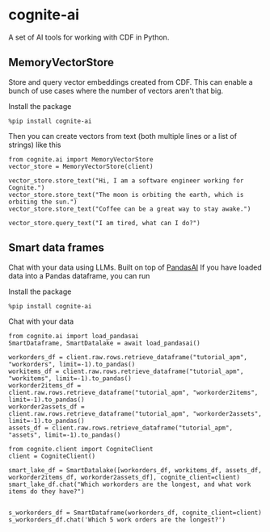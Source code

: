 # cognite-ai

A set of AI tools for working with CDF in Python. 

## MemoryVectorStore
Store and query vector embeddings created from CDF. This can enable a bunch of use cases where the number of vectors aren't that big.

Install the package
```
%pip install cognite-ai
```

Then you can create vectors from text (both multiple lines or a list of strings) like this

```
from cognite.ai import MemoryVectorStore
vector_store = MemoryVectorStore(client)

vector_store.store_text("Hi, I am a software engineer working for Cognite.")
vector_store.store_text("The moon is orbiting the earth, which is orbiting the sun.")
vector_store.store_text("Coffee can be a great way to stay awake.")

vector_store.query_text("I am tired, what can I do?")
```

## Smart data frames
Chat with your data using LLMs. Built on top of [PandasAI](https://docs.pandas-ai.com/en/latest/) If you have loaded data into a Pandas dataframe, you can run

Install the package
```
%pip install cognite-ai
```

Chat with your data
```
from cognite.ai import load_pandasai
SmartDataframe, SmartDatalake = await load_pandasai()

workorders_df = client.raw.rows.retrieve_dataframe("tutorial_apm", "workorders", limit=-1).to_pandas()
workitems_df = client.raw.rows.retrieve_dataframe("tutorial_apm", "workitems", limit=-1).to_pandas()
workorder2items_df = client.raw.rows.retrieve_dataframe("tutorial_apm", "workorder2items", limit=-1).to_pandas()
workorder2assets_df = client.raw.rows.retrieve_dataframe("tutorial_apm", "workorder2assets", limit=-1).to_pandas()
assets_df = client.raw.rows.retrieve_dataframe("tutorial_apm", "assets", limit=-1).to_pandas()

from cognite.client import CogniteClient
client = CogniteClient()

smart_lake_df = SmartDatalake([workorders_df, workitems_df, assets_df, workorder2items_df, workorder2assets_df], cognite_client=client)
smart_lake_df.chat("Which workorders are the longest, and what work items do they have?")


s_workorders_df = SmartDataframe(workorders_df, cognite_client=client)
s_workorders_df.chat('Which 5 work orders are the longest?')
```
